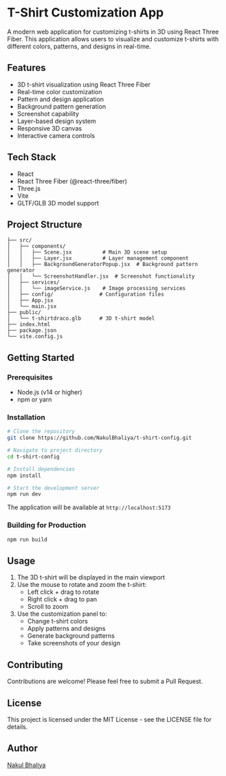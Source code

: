 # T-Shirt Customization App

A modern web application for customizing t-shirts in 3D using React Three Fiber. This application allows users to visualize and customize t-shirts with different colors, patterns, and designs in real-time.

## Features
- 3D t-shirt visualization using React Three Fiber
- Real-time color customization
- Pattern and design application
- Background pattern generation
- Screenshot capability
- Layer-based design system
- Responsive 3D canvas
- Interactive camera controls

## Tech Stack
- React
- React Three Fiber (@react-three/fiber)
- Three.js
- Vite
- GLTF/GLB 3D model support

## Project Structure
```
├── src/
│   ├── components/
│   │   ├── Scene.jsx          # Main 3D scene setup
│   │   ├── Layer.jsx          # Layer management component
│   │   ├── BackgroundGeneratorPopup.jsx  # Background pattern generator
│   │   └── ScreenshotHandler.jsx  # Screenshot functionality
│   ├── services/
│   │   └── imageService.js    # Image processing services
│   ├── config/               # Configuration files
│   ├── App.jsx
│   └── main.jsx
├── public/
│   └── t-shirtdraco.glb      # 3D t-shirt model
├── index.html
├── package.json
└── vite.config.js
```

## Getting Started

### Prerequisites
- Node.js (v14 or higher)
- npm or yarn

### Installation
```bash
# Clone the repository
git clone https://github.com/NakulBhaliya/t-shirt-config.git

# Navigate to project directory
cd t-shirt-config

# Install dependencies
npm install

# Start the development server
npm run dev
```

The application will be available at `http://localhost:5173`

### Building for Production
```bash
npm run build
```

## Usage
1. The 3D t-shirt will be displayed in the main viewport
2. Use the mouse to rotate and zoom the t-shirt:
   - Left click + drag to rotate
   - Right click + drag to pan
   - Scroll to zoom
3. Use the customization panel to:
   - Change t-shirt colors
   - Apply patterns and designs
   - Generate background patterns
   - Take screenshots of your design

## Contributing
Contributions are welcome! Please feel free to submit a Pull Request.

## License
This project is licensed under the MIT License - see the LICENSE file for details.

## Author
[Nakul Bhaliya](https://github.com/NakulBhaliya)
